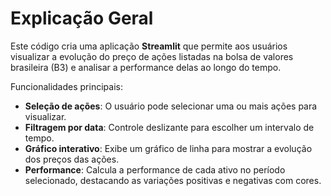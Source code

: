 # Explicação Geral

Este código cria uma aplicação **Streamlit** que permite aos usuários visualizar a evolução do preço de ações listadas na bolsa de valores brasileira (B3) e analisar a performance delas ao longo do tempo. 

Funcionalidades principais:
- **Seleção de ações**: O usuário pode selecionar uma ou mais ações para visualizar.
- **Filtragem por data**: Controle deslizante para escolher um intervalo de tempo.
- **Gráfico interativo**: Exibe um gráfico de linha para mostrar a evolução dos preços das ações.
- **Performance**: Calcula a performance de cada ativo no período selecionado, destacando as variações positivas e negativas com cores.